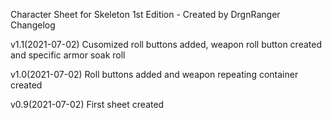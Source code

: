Character Sheet for Skeleton 1st Edition - Created by DrgnRanger
Changelog

v1.1(2021-07-02)
Cusomized roll buttons added, weapon roll button created and specific armor soak roll

v1.0(2021-07-02)
Roll buttons added and weapon repeating container created

v0.9(2021-07-02)
First sheet created
